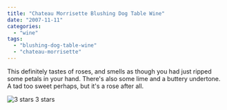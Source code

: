 ```yaml
---
title: "Chateau Morrisette Blushing Dog Table Wine"
date: "2007-11-11"
categories:
  - "wine"
tags:
  - "blushing-dog-table-wine"
  - "chateau-morrisette"
---
```


This definitely tastes of roses, and smells as though you had just ripped some petals in your hand. There's also some lime and a buttery undertone. A tad too sweet perhaps, but it's a rose after all.




<div class="caption">

![3 stars](http://s3.amazonaws.com/thegourmez-wpmedia/2009/02/rating_avocado1.gif "rating_avocado1") 3 stars</div>

